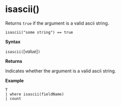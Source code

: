 # isascii()

Returns `true` if the argument is a valid ascii string.
    
<!-- csl -->
```
isascii("some string") == true
```

**Syntax**

`isascii(`[*value*]`)`

**Returns**

Indicates whether the argument is a valid ascii string.

**Example**

<!-- csl -->
```
T
| where isascii(fieldName)
| count
```